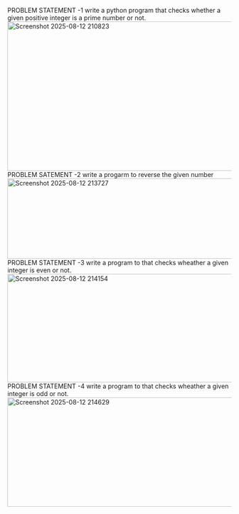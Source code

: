 PROBLEM STATEMENT -1 
write a python program that checks whether a given positive integer is a prime number or not.
<img width="1241" height="336" alt="Screenshot 2025-08-12 210823" src="https://github.com/user-attachments/assets/d18d09b6-b3ca-4923-ae93-51d4d10043af" />
PROBLEM SATEMENT -2
write a progarm to reverse the given number
<img width="1271" height="181" alt="Screenshot 2025-08-12 213727" src="https://github.com/user-attachments/assets/bc80f4f3-7179-4f80-8456-0cd6b3a19d30" />
PROBLEM STATEMENT -3
write a program to that checks wheather a given integer is even or not.
<img width="1224" height="244" alt="Screenshot 2025-08-12 214154" src="https://github.com/user-attachments/assets/098b1743-97d7-419d-83ba-a87ecc7edc6f" />
PROBLEM STATEMENT -4
write a program to that checks wheather a given integer is odd or not.
<img width="1282" height="246" alt="Screenshot 2025-08-12 214629" src="https://github.com/user-attachments/assets/3fddaadd-b40b-4a84-8474-147fc48a8203" />

